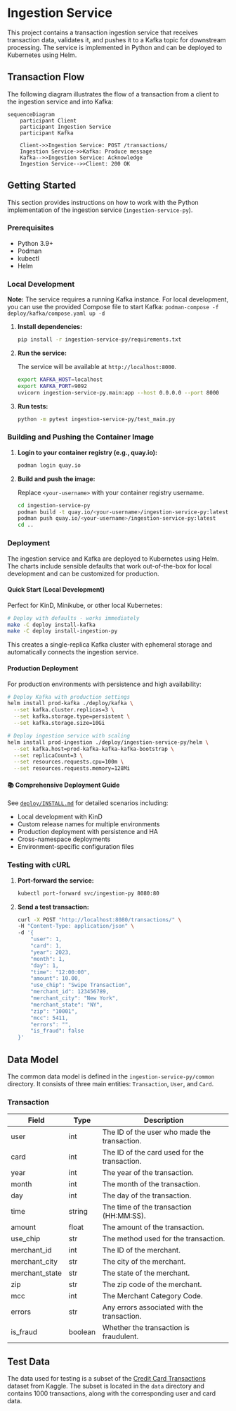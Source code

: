 # Ingestion Service

This project contains a transaction ingestion service that receives transaction data, validates it, and pushes it to a Kafka topic for downstream processing. The service is implemented in Python and can be deployed to Kubernetes using Helm.

## Transaction Flow

The following diagram illustrates the flow of a transaction from a client to the ingestion service and into Kafka:

```mermaid
sequenceDiagram
    participant Client
    participant Ingestion Service
    participant Kafka

    Client->>Ingestion Service: POST /transactions/
    Ingestion Service->>Kafka: Produce message
    Kafka-->>Ingestion Service: Acknowledge
    Ingestion Service-->>Client: 200 OK
```

## Getting Started

This section provides instructions on how to work with the Python implementation of the ingestion service (`ingestion-service-py`).

### Prerequisites

*   Python 3.9+
*   Podman
*   kubectl
*   Helm

### Local Development

**Note:** The service requires a running Kafka instance. For local development, you can use the provided Compose file to start Kafka: `podman-compose -f deploy/kafka/compose.yaml up -d`

1.  **Install dependencies:**

    ```bash
    pip install -r ingestion-service-py/requirements.txt
    ```

2.  **Run the service:**

    The service will be available at `http://localhost:8000`.

    ```bash
    export KAFKA_HOST=localhost
    export KAFKA_PORT=9092
    uvicorn ingestion-service-py.main:app --host 0.0.0.0 --port 8000
    ```

3.  **Run tests:**

    ```bash
    python -m pytest ingestion-service-py/test_main.py
    ```

### Building and Pushing the Container Image

1.  **Login to your container registry (e.g., quay.io):**

    ```bash
    podman login quay.io
    ```

2.  **Build and push the image:**

    Replace `<your-username>` with your container registry username.

    ```bash
    cd ingestion-service-py
    podman build -t quay.io/<your-username>/ingestion-service-py:latest .
    podman push quay.io/<your-username>/ingestion-service-py:latest
    cd ..
    ```

### Deployment

The ingestion service and Kafka are deployed to Kubernetes using Helm. The charts include sensible defaults that work out-of-the-box for local development and can be customized for production.

#### Quick Start (Local Development)

Perfect for KinD, Minikube, or other local Kubernetes:

```bash
# Deploy with defaults - works immediately
make -C deploy install-kafka
make -C deploy install-ingestion-py
```

This creates a single-replica Kafka cluster with ephemeral storage and automatically connects the ingestion service.

#### Production Deployment

For production environments with persistence and high availability:

```bash
# Deploy Kafka with production settings
helm install prod-kafka ./deploy/kafka \
  --set kafka.cluster.replicas=3 \
  --set kafka.storage.type=persistent \
  --set kafka.storage.size=10Gi

# Deploy ingestion service with scaling
helm install prod-ingestion ./deploy/ingestion-service-py/helm \
  --set kafka.host=prod-kafka-kafka-kafka-bootstrap \
  --set replicaCount=3 \
  --set resources.requests.cpu=100m \
  --set resources.requests.memory=128Mi
```

#### 📚 **Comprehensive Deployment Guide**

See [`deploy/INSTALL.md`](deploy/INSTALL.md) for detailed scenarios including:
- Local development with KinD
- Custom release names for multiple environments  
- Production deployment with persistence and HA
- Cross-namespace deployments
- Environment-specific configuration files

### Testing with cURL

1.  **Port-forward the service:**

    ```bash
    kubectl port-forward svc/ingestion-py 8080:80
    ```

2.  **Send a test transaction:**

    ```bash
    curl -X POST "http://localhost:8080/transactions/" \
    -H "Content-Type: application/json" \
    -d '{
        "user": 1,
        "card": 1,
        "year": 2023,
        "month": 1,
        "day": 1,
        "time": "12:00:00",
        "amount": 10.00,
        "use_chip": "Swipe Transaction",
        "merchant_id": 123456789,
        "merchant_city": "New York",
        "merchant_state": "NY",
        "zip": "10001",
        "mcc": 5411,
        "errors": "",
        "is_fraud": false
    }'
    ```

## Data Model

The common data model is defined in the `ingestion-service-py/common` directory. It consists of three main entities: `Transaction`, `User`, and `Card`.

### Transaction

| Field          | Type     | Description                                |
|----------------|----------|--------------------------------------------|
| user           | int      | The ID of the user who made the transaction. |
| card           | int      | The ID of the card used for the transaction. |
| year           | int      | The year of the transaction.               |
| month          | int      | The month of the transaction.              |
| day            | int      | The day of the transaction.                |
| time           | string   | The time of the transaction (HH:MM:SS).    |
| amount         | float    | The amount of the transaction.             |
| use_chip       | str      | The method used for the transaction.       |
| merchant_id    | int      | The ID of the merchant.                    |
| merchant_city  | str      | The city of the merchant.                  |
| merchant_state | str      | The state of the merchant.                 |
| zip            | str      | The zip code of the merchant.              |
| mcc            | int      | The Merchant Category Code.                |
| errors         | str      | Any errors associated with the transaction.|
| is_fraud       | boolean  | Whether the transaction is fraudulent.     |

## Test Data

The data used for testing is a subset of the [Credit Card Transactions](https://www.kaggle.com/datasets/ealtman2019/credit-card-transactions) dataset from Kaggle. The subset is located in the `data` directory and contains 1000 transactions, along with the corresponding user and card data.
